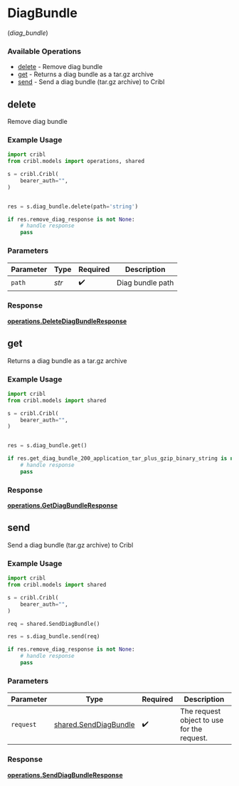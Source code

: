 # DiagBundle
(*diag_bundle*)

### Available Operations

* [delete](#delete) - Remove diag bundle
* [get](#get) - Returns a diag bundle as a tar.gz archive
* [send](#send) - Send a diag bundle (tar.gz archive) to Cribl

## delete

Remove diag bundle

### Example Usage

```python
import cribl
from cribl.models import operations, shared

s = cribl.Cribl(
    bearer_auth="",
)


res = s.diag_bundle.delete(path='string')

if res.remove_diag_response is not None:
    # handle response
    pass
```

### Parameters

| Parameter          | Type               | Required           | Description        |
| ------------------ | ------------------ | ------------------ | ------------------ |
| `path`             | *str*              | :heavy_check_mark: | Diag bundle path   |


### Response

**[operations.DeleteDiagBundleResponse](../../models/operations/deletediagbundleresponse.md)**


## get

Returns a diag bundle as a tar.gz archive

### Example Usage

```python
import cribl
from cribl.models import shared

s = cribl.Cribl(
    bearer_auth="",
)


res = s.diag_bundle.get()

if res.get_diag_bundle_200_application_tar_plus_gzip_binary_string is not None:
    # handle response
    pass
```


### Response

**[operations.GetDiagBundleResponse](../../models/operations/getdiagbundleresponse.md)**


## send

Send a diag bundle (tar.gz archive) to Cribl

### Example Usage

```python
import cribl
from cribl.models import shared

s = cribl.Cribl(
    bearer_auth="",
)

req = shared.SendDiagBundle()

res = s.diag_bundle.send(req)

if res.remove_diag_response is not None:
    # handle response
    pass
```

### Parameters

| Parameter                                                      | Type                                                           | Required                                                       | Description                                                    |
| -------------------------------------------------------------- | -------------------------------------------------------------- | -------------------------------------------------------------- | -------------------------------------------------------------- |
| `request`                                                      | [shared.SendDiagBundle](../../models/shared/senddiagbundle.md) | :heavy_check_mark:                                             | The request object to use for the request.                     |


### Response

**[operations.SendDiagBundleResponse](../../models/operations/senddiagbundleresponse.md)**

